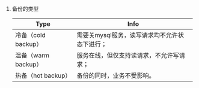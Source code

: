 1. 备份的类型

   | Type                | Info                                          |
   | ------------------- | --------------------------------------------- |
   | 冷备（cold backup） | 需要关mysql服务，读写请求均不允许状态下进行； |
   | 温备（warm backup） | 服务在线，但仅支持读请求，不允许写请求；<br/> |
   | 热备（hot backup）  | 备份的同时，业务不受影响。                    |